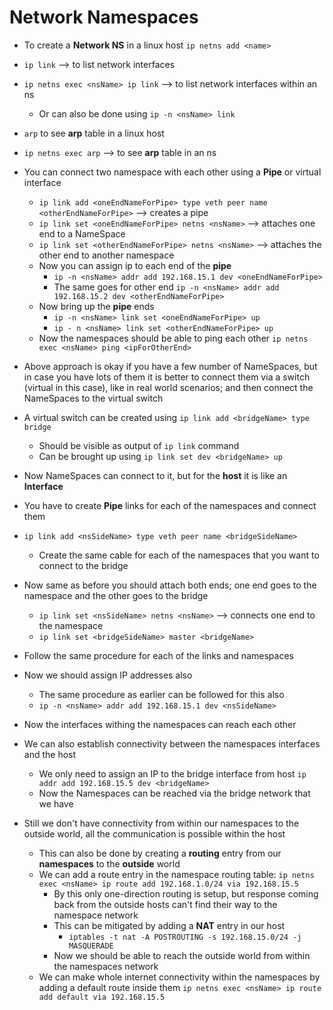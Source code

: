 Network Namespaces
==================

- To create a **Network NS** in a linux host `ip netns add <name>`
- `ip link` --> to list network interfaces
- `ip netns exec <nsName> ip link` --> to list network interfaces within an ns
   - Or can also be done using `ip -n <nsName> link`
- `arp` to see **arp** table in a linux host
- `ip netns exec arp` --> to see **arp** table in an ns
- You can connect two namespace with each other using a **Pipe** or virtual interface
   - `ip link add <oneEndNameForPipe> type veth peer name <otherEndNameForPipe>` --> creates a pipe
   - `ip link set <oneEndNameForPipe> netns <nsName>` --> attaches one end to a NameSpace
   - `ip link set <otherEndNameForPipe> netns <nsName>` --> attaches the other end to another namespace
   - Now you can assign ip to each end of the **pipe**
      - `ip -n <nsName> addr add 192.168.15.1 dev <oneEndNameForPipe>`
      - The same goes for other end `ip -n <nsName> addr add 192.168.15.2 dev <otherEndNameForPipe>`
   - Now bring up the **pipe** ends
      - `ip -n <nsName> link set <oneEndNameForPipe> up`
      - `ip - n <nsName> link set <otherEndNameForPipe> up`
   - Now the namespaces should be able to ping each other `ip netns exec <nsName> ping <ipForOtherEnd>`

- Above approach is okay if you have a few number of NameSpaces, but in case you have lots of them it is better to connect them via a switch (virtual in this case), like in real world scenarios; and then connect the NameSpaces to the virtual switch
- A virtual switch can be created using `ip link add <bridgeName> type bridge`
   - Should be visible as output of `ip link` command
   - Can be brought up using `ip link set dev <bridgeName> up`
- Now NameSpaces can connect to it, but for the **host** it is like an **Interface**
- You have to create **Pipe** links for each of the namespaces and connect them
- `ip link add <nsSideName> type veth peer name <bridgeSideName>`
   - Create the same cable for each of the namespaces that you want to connect to the bridge
- Now same as before you should attach both ends; one end goes to the namespace and the other goes to the bridge
   - `ip link set <nsSideName> netns <nsName>` --> connects one end to the namespace
   - `ip link set <bridgeSideName> master <bridgeName>`
- Follow the same procedure for each of the links and namespaces
- Now we should assign IP addresses also
   - The same procedure as earlier can be followed for this also
   - `ip -n <nsName> addr add 192.168.15.1 dev <nsSideName>`
- Now the interfaces withing the namespaces can reach each other
- We can also establish connectivity between the namespaces interfaces and the host
   - We only need to assign an IP to the bridge interface from host `ip addr add 192.168.15.5 dev <bridgeName>`
   - Now the Namespaces can be reached via the bridge network that we have
- Still we don't have connectivity from within our namespaces to the outside world, all the communication is possible within the host
   - This can also be done by creating a **routing** entry from our **namespaces** to the **outside** world
   - We can add a route entry in the namespace routing table: `ip netns exec <nsName> ip route add 192.168.1.0/24 via 192.168.15.5`
      - By this only one-direction routing is setup, but response coming back from the outside hosts can't find their way to the namespace network
      - This can be mitigated by adding a **NAT** entry in our host
         - `iptables -t nat -A POSTROUTING -s 192.168.15.0/24 -j MASQUERADE`
      - Now we should be able to reach the outside world from within the namespaces network
   - We can make whole internet connectivity within the namespaces by adding a default route inside them `ip netns exec <nsName> ip route add default via 192.168.15.5`

